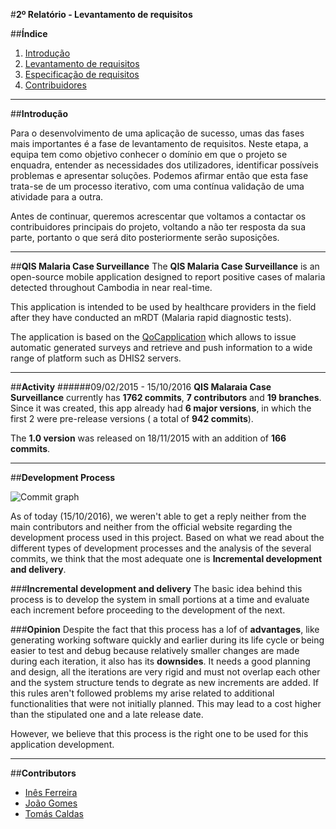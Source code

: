 #**2º Relatório - Levantamento de requisitos**

##**Índice**

1. [Introdução](#intro)
2. [Levantamento de requisitos](#elicitation)
3. [Especificação de requisitos](#specification)
4. [Contribuidores](#contributors)


***
##**Introdução** <a name ="intro"></a>

Para o desenvolvimento de uma aplicação de sucesso, umas das fases mais importantes é a fase de levantamento de requisitos. Neste etapa, a equipa tem como objetivo conhecer o domínio em que o projeto se enquadra, entender as necessidades dos utilizadores, identificar possíveis problemas e apresentar soluções. Podemos afirmar então que esta fase trata-se de um processo iterativo, com uma contínua validação de uma atividade para a outra. 

Antes de continuar, queremos acrescentar que voltamos a contactar os contribuidores principais do projeto, voltando a não ter resposta da sua parte, portanto o que será dito posteriormente serão suposições.


****
##**QIS Malaria Case Surveillance** <a name ="malaria"></a>
The **QIS Malaria Case Surveillance** is an open-source mobile application designed to report positive cases of malaria detected throughout Cambodia in near real-time.

This application is intended to be used by healthcare providers in the field after they have conducted an mRDT (Malaria rapid diagnostic tests).

The application is based on the [QoCapplication](https://github.com/EyeSeeTea/malariapp) which allows to issue automatic generated surveys and retrieve and push information to a wide range of platform such as DHIS2 servers.


***
##**Activity**<a name = "activity"></a>
######09/02/2015 - 15/10/2016
**QIS Malaraia Case Surveillance** currently has **1762 commits**, **7 contributors** and **19 branches**. Since it was created, this app already had **6 major versions**, in which the first 2 were pre-release versions ( a total of **942 commits**).

The **1.0 version** was released on 18/11/2015 with an addition of **166 commits**.

***
##**Development Process** <a name = "development"></a>

![Commit graph](http://www.mediafire.com/convkey/dff8/9obev1qkuobq1g1zg.jpg)

As of today (15/10/2016), we weren't able to get a reply neither from the main contributors and neither from the official website regarding the development process used in this project. Based on what we read about the different types of development processes and the analysis of the several commits, we think that the most adequate one is **Incremental development and delivery**. 




###**Incremental development and delivery** <a name="idd"></a>
The basic idea behind this process is to develop the system in small portions at a time and evaluate each increment before proceeding to the development of the next.



###**Opinion**<a name="opinion"></a>
Despite the fact that this process has a lof of **advantages**, like generating working software quickly and earlier during its life cycle or being easier to test and debug because relatively smaller changes are made during each iteration, it also has its **downsides**. It needs a good planning and design, all the iterations are very rigid and must not overlap each other and the system structure tends to degrate as new increments are added. If this rules aren't followed problems my arise related to additional functionalities that were not initially planned. This may lead to a cost higher than the stipulated one and a late release date.

However, we believe that this process is the right one to be used for this application development. 

****
##**Contributors**<a name="contributors"></a>

* [Inês Ferreira](https://github.com/inesferreira7)
* [João Gomes](https://github.com/joaogomes04)
* [Tomás Caldas](https://github.com/tomasvcaldas)
